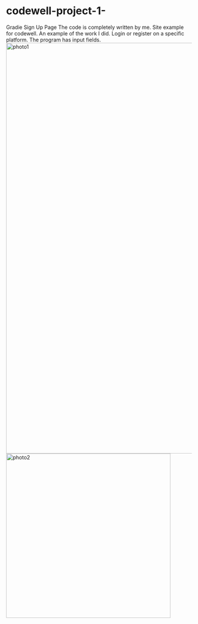 # codewell-project-1-
Gradie Sign Up Page
The code is completely written by me.
Site example for codewell. An example of the work I did. Login or register on a specific platform.
The program has input fields.
<img width="1114" alt="photo1" src="https://user-images.githubusercontent.com/88318690/128318932-5f386e7a-1b59-4fa8-9515-8292e18ac07a.PNG">
<img width="446" alt="photo2" src="https://user-images.githubusercontent.com/88318690/128318949-69f37ca4-0556-4eb6-9720-338acc1722e2.PNG">
